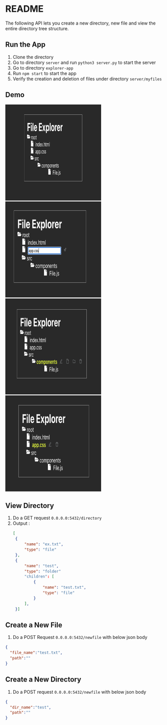 # README
The following API lets you create a new directory, new file and view the entire directory tree structure.

## Run the App
1. Clone the directory
2. Go to directory ```server``` and run ```python3 server.py``` to start the server
3. Go to directory ```explorer-app```
4. Run ```npm start``` to start the app
5. Verify the creation and deletion of files under directory ```server/myfiles```

## Demo
<img src="demo/file-explorer.png" width="300" height="300" alt="File Explorer" >
<img src="demo/rename.png" width="300" height="300" alt="Rename a file">
<img src="demo/hover-folder.png" width="300" height="300"  alt="Highlight folder on hover">
<img src="demo/hover-file.png" width="300" height="300"  alt ="Highlight file on hover">

## View Directory
1. Do a GET request ```0.0.0.0:5432/directory```
2. Output :
   ```json
   [
    {
        "name": "ex.txt",
        "type": "file"
    },
    {
        "name": "test",
        "type": "folder"
        "children": [
            {
                "name": "test.txt",
                "type": "file"
            }
        ],
    }]
   ```

## Create a New File
1. Do a POST Request ```0.0.0.0:5432/newfile``` with below json body
```json
{
  "file_name":"test.txt",
  "path":""
}
```

## Create a New Directory
1. Do a POST request ```0.0.0.0:5432/newfile``` with below json body
```json
{
  "dir_name":"test",
  "path":""
}
```

